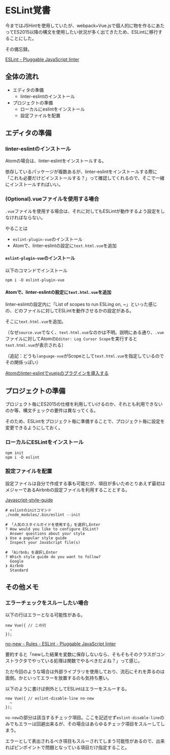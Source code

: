 # ESLint覚書

今まではJSHintを使用していたが、webpack+Vue.jsで個人的に物を作るにあたってES2015以降の構文を使用したい状況が多く出てきたため、ESLintに移行することにした。

その備忘録。

[ESLint - Pluggable JavaScript linter](https://eslint.org/)

## 全体の流れ

+ エディタの準備
  + linter-eslintのインストール
+ プロジェクトの準備
  + ローカルにeslintをインストール
  + 設定ファイルを配置

## エディタの準備

### linter-eslintのインストール

Atomの場合は、linter-eslintをインストールする。

依存しているパッケージが複数あるが、linter-eslintをインストールする際に「これも必要だけどインストールする？」って確認してくれるので、そこで一緒にインストールすればいい。

### (Optional).vueファイルを使用する場合

`.vue`ファイルを使用する場合は、それに対してもESLintが動作するよう設定をしなければならない。

やることは

+ `eslint-plugin-vue`のインストール
+ Atomで、linter-eslintの設定に`text.html.vue`を追加

#### `eslint-plugin-vue`のインストール

以下のコマンドでインストール

```
npm i -D eslint-plugin-vue
```

#### Atomで、linter-eslintの設定に`text.html.vue`を追加

linter-eslintの設定内に「List of scopes to run ESLing on, ~」といった感じの、どのファイルに対してESLintを動作させるかの設定がある。

そこに`text.html.vue`を追加。

（なぜ`source.vue`でなく、`text.html.vue`なのかは不明。説明にある通り、`.vue`ファイルに対してAtomの`Editor: Log Cursor Scope`を実行すると`text.html.vue`が表示される）

（追記：どうも`language-vue`がScopeとして`text.html.vue`を指定しているのでその関係っぽい）

[Atomのlinter-eslintでvuejsのプラグインを導入する](http://omachizura.com/note/Atom%E3%81%AElinter-eslint%E3%81%A7vuejs%E3%81%AE%E3%83%97%E3%83%A9%E3%82%B0%E3%82%A4%E3%83%B3%E3%82%92%E5%B0%8E%E5%85%A5%E3%81%99%E3%82%8B.html)


## プロジェクトの準備

プロジェクト毎にES2015の仕様を利用していけるのか、それとも利用できないのか等、構文チェックの要件は異なってくる。

そのため、ESLintをプロジェクト毎に準備することで、プロジェクト毎に設定を変更できるようにしておく。

### ローカルにESLintをインストール

```
npm init
npm i -D eslint
```

### 設定ファイルを配置

設定ファイルは自分で作成する事も可能だが、項目が多いためとりあえず最初はメジャーであるAirbnbの設定ファイルを利用することとする。

[Javascript-style-guide](https://mitsuruog.github.io/javascript-style-guide/)


```
# eslintのinitコマンド
./node_modules/.bin/eslint --init

# 「人気のスタイルガイドを使用する」を選択しEnter
? How would you like to configure ESLint?
  Answer questions about your style
❯ Use a popular style guide
  Inspect your JavaScript file(s)

# 「Airbnb」を選択しEnter
? Which style guide do you want to follow?
  Google
❯ Airbnb
  Standard
```

## その他メモ

### エラーチェックをスルーしたい場合

以下の行はエラーとなる可能性がある。

```
new Vue({ // この行
  ~
});
```

[no-new - Rules - ESLint - Pluggable JavaScript linter](https://eslint.org/docs/rules/no-new)

要約すると「newした結果を変数に保存しないなら、そもそもそのクラスがコンストラクタでやっている処理は関数でやるべきだよね？」って感じ。

ただ今回のような場合は外部ライブラリを使用しており、流石にそれを弄るのは面倒。かといってエラーを放置するのも気持ち悪い。

以下のように書けば例外としてESLintはエラーをスルーする。

```
new Vue({ // eslint-disable-line no-new
  ~
});
```

`no-new`の部分は該当するチェック項目。ここを記述せず`eslint-disable-line`のみでもエラーは回避出来るが、その場合はあらゆるチェック項目をスルーしてしまう。

エラーとして表出されるべき項目もスルーされてしまう可能性があるので、出来ればピンポイントで問題となっている項目だけ指定すること。
